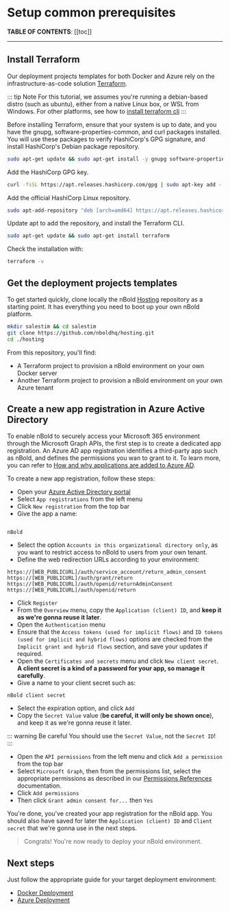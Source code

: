 # Setup common prerequisites

**TABLE OF CONTENTS**:
[[toc]]

---

## Install Terraform
Our deployment projects templates for both Docker and Azure rely on the infrastructure-as-code solution [Terraform](https://www.terraform.io/).

::: tip Note
For this tutorial, we assumes you're running a debian-based distro (such as ubuntu), either from a native Linux box, or WSL from Windows.
For other platforms, see how to [install terraform cli](https://learn.hashicorp.com/tutorials/terraform/install-cli)
:::

Before installing Terraform, ensure that your system is up to date, and you have the gnupg, software-properties-common, and curl packages installed. You will use these packages to verify HashiCorp's GPG signature, and install HashiCorp's Debian package repository.

```sh
sudo apt-get update && sudo apt-get install -y gnupg software-properties-common curl
```

Add the HashiCorp GPG key.

```sh
curl -fsSL https://apt.releases.hashicorp.com/gpg | sudo apt-key add -
```

Add the official HashiCorp Linux repository.

```sh
sudo apt-add-repository "deb [arch=amd64] https://apt.releases.hashicorp.com $(lsb_release -cs) main"
```

Update apt to add the repository, and install the Terraform CLI.

```sh
sudo apt-get update && sudo apt-get install terraform
```

Check the installation with:

```sh
terraform -v
```

## Get the deployment projects templates
To get started quickly, clone locally the nBold [Hosting](https://github.com/nboldhq) repository as a starting point. It has everything you need to boot up your own nBold platform.

```sh
mkdir salestim && cd salestim
git clone https://github.com/nboldhq/hosting.git
cd ./hosting
```

From this repository, you'll find:
- A Terraform project to provision a nBold environment on your own Docker server
- Another Terraform project to provision a nBold environment on your own Azure tenant

## Create a new app registration in Azure Active Directory
To enable nBold to securely access your Microsoft 365 environment through the Microsoft Graph APIs, the first step is to create a dedicated app registration. An Azure AD app registration identifies a third-party app such as nBold, and defines the permissions you wan to grant to it. To learn more, you can refer to [How and why applications are added to Azure AD](https://docs.microsoft.com/en-us/azure/active-directory/develop/active-directory-how-applications-are-added).

To create a new app registration, follow these steps:
- Open your [Azure Active Directory portal](https://portal.azure.com/#blade/Microsoft_AAD_IAM/ActiveDirectoryMenuBlade/Overview)
- Select `App registrations` from the left menu
- Click `New registration` from the top bar
- Give the app a name:

```

nBold

```

- Select the option `Accounts in this organizational directory only`, as you want to restrict access to nBold to users from your own tenant.
- Define the web redirection URLs according to your environment:

```
https://[WEB_PUBLICURL]/auth/service_account/return_admin_consent
https://[WEB_PUBLICURL]/auth/grant/return
https://[WEB_PUBLICURL]/auth/openid/returnAdminConsent
https://[WEB_PUBLICURL]/auth/openid/return
```

- Click `Register`
- From the `Overview` menu, copy the `Application (client) ID`, and **keep it as we're gonna reuse it later**.
- Open the `Authentication` menu
- Ensure that the `Access tokens (used for implicit flows)` and `ID tokens (used for implicit and hybrid flows)` options are checked from the `Implicit grant and hybrid flows` section, and save your updates if required.
- Open the `Certificates and secrets` menu and click `New client secret`. **A client secret is a kind of a password for your app, so manage it carefully**.
- Give a name to your client secret such as:

```
nBold client secret
```

- Select the expiration option, and click `Add`
- Copy the `Secret Value` value (**be careful, it will only be shown once**), and keep it as we're gonna reuse it later.

::: warning Be careful
You should use the `Secret Value`, not the `Secret ID`!  
:::

- Open the `API permissions` from the left menu and click `Add a permission` from the top bar
- Select `Microsoft Graph`, then from the permissions list, select the appropriate permissions as described in our [Permissions References](/trust-center/microsoft-graph-permissions.md) documentation.
- Click `Add permissions`
- Then click `Grant admin consent for...` then `Yes`

You're done, you've created your app registration for the nBold app. You should also have saved for later the `Application (client) ID` and `Client secret` that we're gonna use in the next steps.

> Congrats! You're now ready to deploy your nBold environment.

## Next steps
Just follow the appropriate guide for your target deployment environment:
- [Docker Deployment](/hosting/installation/docker-deployment.md)
- [Azure Deployment](/hosting/installation/azure-deployment.md)

